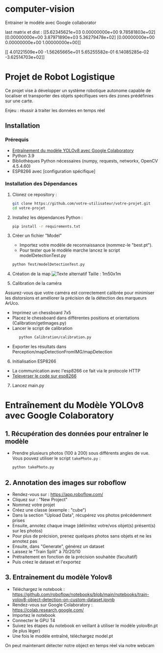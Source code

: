 # computer-vision

Entrainer le modèle avec Google collaborator


last matrix et dist : 
[[5.62345621e+03 0.00000000e+00 9.78581803e+02]
 [0.00000000e+00 3.87971890e+03 5.36279478e+02]
 [0.00000000e+00 0.00000000e+00 1.00000000e+00]]


[[ 4.01221509e+00 -1.56265665e+01  5.65255582e-01  6.14085285e-02
  -3.62514703e+02]]


# Projet de Robot Logistique

Ce projet vise à développer un système robotique autonome capable de localiser et transporter des objets spécifiques vers des zones prédéfinies sur une carte.

Enjeu : réussir à traiter les données en temps réel

## Installation

### Prérequis

- [Entraînement du modèle YOLOv8 avec Google Colaboratory](#entraînement-du-modèle-yolov8-avec-google-colaboratory)
- Python 3.9
- Bibliothèques Python nécessaires (numpy, requests, networkx, OpenCV 4.5.4.60)
- ESP8266 avec [configuration spécifique]

### Installation des Dépendances

1. Clonez ce repository :

   ```bash
   git clone https://github.com/votre-utilisateur/votre-projet.git
   cd votre-projet
   
2. Installez les dépendances Python :
    ```bash
   pip install -r requirements.txt

3. Créer un fichier "Model"
   - Importez votre modèle de reconnaissance (nommez-le "best.pt").
   - Pour tester que le modèle marche lancez le script modelDetectionTest.py
    ```bash
   python Test/modelDetectionTest.py

4. Création de la map
![Texte alternatif](img/detected_cube.jpg)
Taille : 1m50x1m


5. Calibration de la caméra

Assurez-vous que votre caméra est correctement calibrée pour minimiser les distorsions et améliorer la précision de la détection des marqueurs ArUco.
- Imprimez un chessboard 7x5
- Placez le chessboard dans différentes positions et orientations (Calibration/getImages.py)
- Lancer le script de calibration
    ```bash
       python Calibration/calibration.py
- Exporter les résultats dans Perception/mapDetectionFromIMG/mapDetection

6. Initialisation ESP8266

- La communication avec l'esp8266 ce fait via le protocole HTTP
- [Televerser le code sur esp8266](ESP8266/robotExecution.ino)

7. Lancez main.py

# Entraînement du Modèle YOLOv8 avec Google Colaboratory

## 1. Récupération des données pour entraîner le modèle

- Prendre plusieurs photos (100 à 200) sous différents angles de vue. Vous pouvez utiliser le script `takePhoto.py` :

  ```bash
  python takePhoto.py

## 2. Annotation des images sur roboflow

  - Rendez-vous sur : https://app.roboflow.com/
  - Cliquez sur : "New Project"
  - Nommez votre projet
  - Créez une classe (exemple : "cube")
  - Dans la section "Upload Data", récupérez vos photos précédemment prises
  - Ensuite, annotez chaque image (délimitez votre/vos objet(s) présent(s) sur les photos)
  - Pour plus de précision, prenez quelques photos sans objets et ne les annotez pas
  - Ensuite, dans "Generate", générez un dataset
  - Laissez le "Train Split" à 70/20/10
  - Prétraitement en fonction de la précision souhaitée (facultatif)
  - Puis créez le dataset et l'exportez

## 3. Entrainement du modèle Yolov8
 
   - Téléchargez le notebook : https://github.com/roboflow/notebooks/blob/main/notebooks/train-yolov8-object-detection-on-custom-dataset.ipynb
   - Rendez-vous sur Google Colaboratory : https://colab.research.google.com/
   - Importez le notebook
   - Connecter le GPU T4
   - Suivez les étapes du notebook en veillant à utiliser le modèle yolov8n.pt (le plus léger)
   - Une fois le modèle entraîné, téléchargez model.pt

On peut maintenant détecter notre object en temps réel via notre webcam

